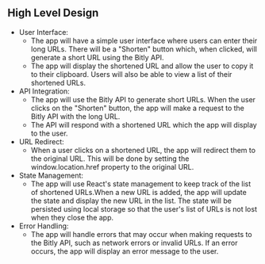 ## High Level Design

- User Interface:
    - The app will have a simple user interface where users can enter their long URLs.
There will be a "Shorten" button which, when clicked, will generate a short URL using the Bitly API.
    - The app will display the shortened URL and allow the user to copy it to their clipboard.
Users will also be able to view a list of their shortened URLs.
- API Integration:
    - The app will use the Bitly API to generate short URLs.
When the user clicks on the "Shorten" button, the app will make a request to the Bitly API with the long URL.
    - The API will respond with a shortened URL which the app will display to the user.
- URL Redirect:
    - When a user clicks on a shortened URL, the app will redirect them to the original URL.
This will be done by setting the window.location.href property to the original URL.
- State Management:
    - The app will use React's state management to keep track of the list of shortened URLs.When a new URL is added, the app will update the state and display the new URL in the list.
The state will be persisted using local storage so that the user's list of URLs is not lost when they close the app.
- Error Handling:
    - The app will handle errors that may occur when making requests to the Bitly API, such as network errors or invalid URLs.
If an error occurs, the app will display an error message to the user.